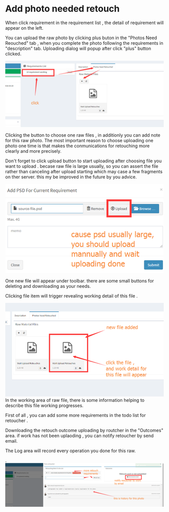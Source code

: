 # Add photo needed retouch

When click requirement in the requirement list , the detail of requirement will appear on the left.

You can upload the raw photo by clicking plus buton in the "Photos Need Reouched" tab , when you complete the photo following the requirements in "description" tab. Uploading dialog will popup after click "plus" button clicked.

![](/assets/add_photo_need_retouch.png)

Clicking the  button to choose one raw files , in additionly you can add note for this raw photo. The most important reason to choose  uploading one photo one time is that makes the conmunications for retouching more clearly and more precisely.

Don't forget to click upload button to start uploading after choosing file you want to upload . becase raw file  is large usually, so  you can assert  the file rather than canceling after upload  starting which may case a few fragments on ther server. this my be improved in the future by you advice.

![](/assets/upload_photo_dialog_photographer.png)

One new file will appear under toolbar. there are some small buttons for deleting and downloading as your needs.

Clicking file item will trigger revealing  working detail of this file .

![](/assets/retouhed_list_intro.png)In the working area of raw file, there is some information helping to describe this file working progresses.

First of all , you can add some more requirements in the todo list for retoucher .

Downloading the retouch outcome uploading by routcher in the "Outcomes" area. if work has not been uplaoding , you can notify retoucher by send email.

The Log area will record every operation you done for this raw.

. ![](/assets/photo_working_detail.png)

